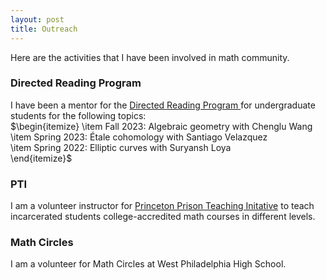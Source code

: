 ```yaml
---
layout: post
title: Outreach
---
```

<p style="text-align: left">
Here are the activities that I have been involved in math community.
</p>

### Directed Reading Program

<p style="text-align: left"> I have been a mentor for the <a href = "https://web.sas.upenn.edu/math-drp/"> Directed Reading Program </a> for undergraduate students for the following topics:<br>
  $\begin{itemize}
      \item Fall 2023: Algebraic geometry with Chenglu Wang <br>
      \item Spring 2023: Étale cohomology with Santiago Velazquez <br>
      \item Spring 2022: Elliptic curves with Suryansh Loya <br>
  \end{itemize}$
</p>

### PTI
I am a volunteer instructor for <a href = "https://dof.princeton.edu/faculty-retiree-handbook/teaching-opportunities/prison-teaching-initiative">Princeton Prison Teaching Initative</a> to teach incarcerated students college-accredited math courses in different levels.  


### Math Circles

I am a volunteer for Math Circles at West Philadelphia High School.






